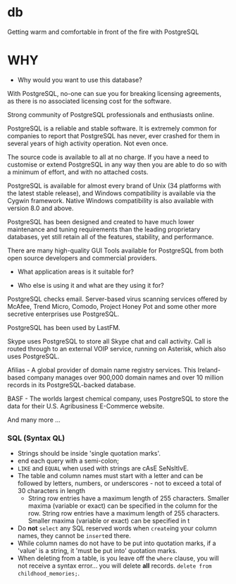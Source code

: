 # db
Getting warm and comfortable in front of the fire with PostgreSQL

# WHY
* Why would you want to use this database?

With PostgreSQL, no-one can sue you for breaking licensing agreements, as there is no associated licensing cost for the software.

Strong community of PostgreSQL professionals and enthusiasts online.

PostgreSQL is a reliable and stable software. It is extremely common for companies to report that PostgreSQL has never, ever crashed for them in several years of high activity operation. Not even once.

The source code is available to all at no charge. If you have a need to customise or extend PostgreSQL in any way then you are able to do so with a minimum of effort, and with no attached costs.

PostgreSQL is available for almost every brand of Unix (34 platforms with the latest stable release), and Windows compatibility is available via the Cygwin framework. Native Windows compatibility is also available with version 8.0 and above.

PostgreSQL has been designed and created to have much lower maintenance and tuning requirements than the leading proprietary databases, yet still retain all of the features, stability, and performance.

There are many high-quality GUI Tools available for PostgreSQL from both open source developers and commercial providers.

* What application areas is it suitable for?






* Who else is using it and what are they using it for?

PostgreSQL checks email. Server-based virus scanning services offered by McAfee, Trend Micro, Comodo, Project Honey Pot and some other more secretive enterprises use PostgreSQL.

PostgreSQL has been used by LastFM.

Skype uses PostgreSQL to store all Skype chat and call activity. Call is routed through to an external VOIP service, running on Asterisk, which also uses PostgreSQL.

Afilias - A global provider of domain name registry services. This Ireland-based company manages over 900,000 domain names and over 10 million records in its PostgreSQL-backed database.

BASF - The worlds largest chemical company, uses PostgreSQL to store the data for their U.S. Agribusiness E-Commerce website.

And many more ...


### SQL (Syntax QL)

+ Strings should be inside 'single quotation marks'.
+ end each query with a semi-colon;
+ `LIKE` and `EQUAL` when used with strings are cAsE SeNsItIvE.
+ The table and column names must start with a letter and can be followed by letters, numbers, or underscores - not to exceed a total of 30 characters in length
  + String row entries have a maximum length of 255 characters. Smaller maxima (variable or exact) can be specified in the column for the row. String row entries have a maximum length of 255 characters. Smaller maxima (variable or exact) can be specified in t
+ Do **not** `select` any SQL reserved words when `create`ing your column names, they cannot be `insert`ed there.
+ While column names do not have to be put into quotation marks, if a 'value' is a string, it 'must be put into' quotation marks.
+ When deleting from a table, is you leave off the `where` clause, you will not receive a syntax error... you will delete **all** records. `delete from childhood_memories;`.
